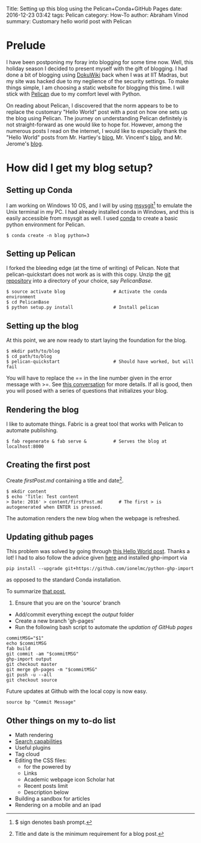 Title: Setting up this blog using the Pelican+Conda+GitHub Pages
date: 2016-12-23 03:42
tags: Pelican
category: How-To
author: Abraham Vinod
summary: Customary hello world post with Pelican

# Prelude
I have been postponing my foray into blogging for some time now. Well, this
holiday season I decided to present myself with the gift of blogging. I had done
a bit of blogging using [DokuWiki](https://www.dokuwiki.org/) back when I was at
IIT Madras, but my site was hacked due to my neglience of the security settings.
To make things simple, I am choosing a static website for blogging this time. I will
stick with [Pelican](https://blog.getpelican.com/) due to my comfort level with
Python. 

On reading about Pelican, I discovered that the norm appears to be to replace the customary
"Hello World" post with a post on how one sets up the blog using Pelican.
The journey on understanding Pelican definitely is not straight-forward as one would like to hope for.
However, among the numerous posts I read on the internet, I would like to
especially thank the "Hello World" posts from Mr. Hartley's
[blog](http://beneathdata.com/how-to/how-i-built-this-website), Mr. Vincent's
[blog](http://algorithmshop.com/20131212-starting-a-blog.html/), and Mr.
Jerome's [blog](http://ntanjerome.org/blog/how-to-setup-github-user-page-with-pelican/).

# How did I get my blog setup?

## Setting up Conda

I am working on Windows 10 OS, and I will by using
[msysgit](https://git-for-windows.github.io/)[^1] to emulate the Unix terminal
in my PC. I had already installed conda in Windows, and this is easily
accessible from msysgit as well. I used [conda](https://github.com/conda/conda)
to create a basic python environment for Pelican.
~~~
$ conda create -n blog python=3
~~~

## Setting up Pelican
I forked the bleeding edge (at the time of writing) of Pelican. Note that
pelican-quickstart does not work as is with this copy. Unzip the [git
repository](https://github.com/abyvinod/pelican/archive/master.zip) into a
directory of your choice, say *PelicanBase*. 
~~~
$ source activate blog                  # Activate the conda environment
$ cd PelicanBase
$ python setup.py install               # Install pelican
~~~

## Setting up the blog
At this point, we are now ready to start laying the foundation for the blog.
~~~
$ mkdir path/to/blog
$ cd path/to/blog
$ pelican-quickstart                    # Should have worked, but will fail
~~~
You will have to replace the == in the line number given in the error message
with >=. See [this
conversation](https://github.com/getpelican/pelican/issues/2043#issuecomment-268625132)
for more details. If all is good, then you will posed with a series of questions
    that initializes your blog.

## Rendering the blog

I like to automate things. Fabric is a great tool that works with Pelican to
automate publishing.
~~~
$ fab regenerate & fab serve &          # Serves the blog at localhost:8000
~~~
    
## Creating the first post

Create *firstPost.md* containing a title and date[^2].
~~~
$ mkdir content
$ echo 'Title: Test content
> Date: 2016' > content/firstPost.md      # The first > is autogenerated when ENTER is pressed.
~~~
The automation renders the new blog when the webpage is refreshed.

## Updating github pages

This problem was solved by going through [this Hello World
post](http://ntanjerome.org/blog/how-to-setup-github-user-page-with-pelican/).
Thanks a lot! I had to also follow the advice given
[here](https://github.com/getnikola/nikola/issues/2223#issuecomment-174193643)
and installed ghp-import via 
~~~
pip install --upgrade git+https://github.com/ionelmc/python-ghp-import
~~~
as opposed to the standard Conda installation. 

To summarize [that
post](http://ntanjerome.org/blog/how-to-setup-github-user-page-with-pelican/),

1. Ensure that you are on the 'source' branch
+ Add/commit everything except the *output* folder 
+ Create a new branch 'gh-pages'
+ Run the following bash script to automate the *updation of GitHub pages*
```
commitMSG="$1"
echo $commitMSG
fab build
git commit -am "$commitMSG"
ghp-import output
git checkout master
git merge gh-pages -m "$commitMSG"
git push -u --all
git checkout source
```
Future updates at Github with the local copy is now easy.
~~~
source bp "Commit Message"
~~~

## Other things on my to-do list

- Math rendering
- [Search capabilities](http://moparx.com/2014/04/adding-search-capabilities-within-your-pelican-powered-site-using-tipue-search/)
- Useful plugins
- Tag cloud
- Editing the CSS files:
    - for the powered by
    - Links
    - Academic webpage icon Scholar hat
    - Recent posts limit
    - Description below
- Building a sandbox for articles
- Rendering on a mobile and an ipad

[^1]: $ sign denotes bash prompt.
[^2]: Title and date is the minimum requirement for a blog post.
